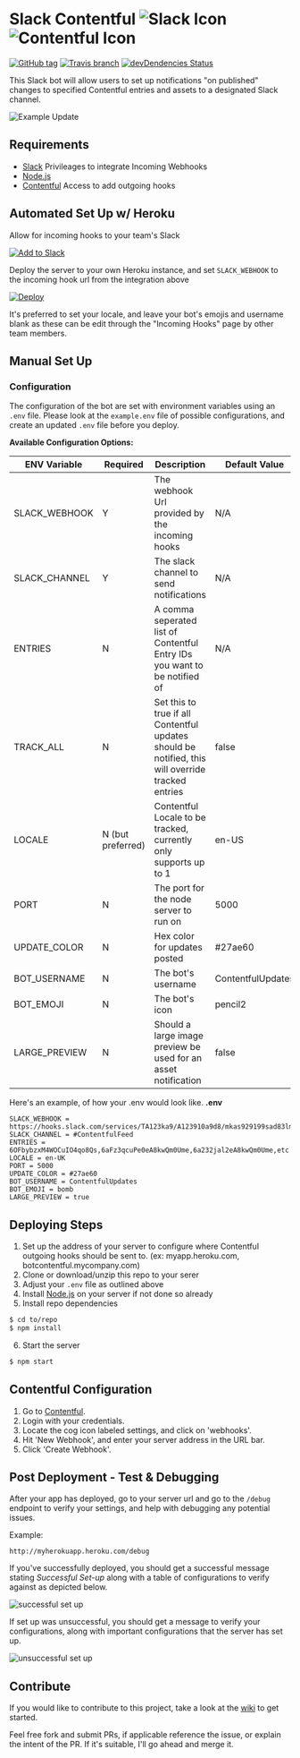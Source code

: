 # Slack Contentful  ![Slack Icon](http://dist.alternativeto.net/icons/slack_59044.png?width=50&height=50&mode=crop&anchor=middlecenter)   ![Contentful Icon](https://lh5.googleusercontent.com/SiTAEkDd09U_7ngpQgCzQq4LXL-1876MnOr0AdCofQ0-l5TCWIUXRGviAQlAABj6h9bB6WLE=s50-h50-e365)

[![GitHub tag](https://img.shields.io/github/tag/brh55/slack-contentful.svg?style=flat-square&labe=version)]()
[![Travis branch](https://img.shields.io/travis/brh55/slack-contentful/master.svg?style=flat-square)](https://travis-ci.org/brh55/slack-contentful) [![devDendencies Status](https://david-dm.org/brh55/slack-contentful/dev-status.svg?style=flat-square)](https://david-dm.org/brh55/slack-contentful#info=Dependencies)

This Slack bot will allow users to set up notifications "on published" changes to specified Contentful entries and assets to a designated Slack channel.

![Example Update](https://cloud.githubusercontent.com/assets/6020066/13190874/ef823788-d72d-11e5-997a-4a88383ccdfd.png)

## Requirements

  * [Slack](http://slack.com/) Privileages to integrate Incoming Webhooks
  * [Node.js](http://nodejs.org/)
  * [Contentful](http://contentful.com) Access to add outgoing hooks

## Automated Set Up w/ Heroku
Allow for incoming hooks to your team's Slack

[![Add to Slack](https://platform.slack-edge.com/img/add_to_slack.png)](https://slack.com/oauth/authorize?scope=incoming-webhook&client_id=7804118849.22604448065)

Deploy the server to your own Heroku instance, and set `SLACK_WEBHOOK` to the incoming hook url from the integration above

[![Deploy](https://www.herokucdn.com/deploy/button.png)](https://heroku.com/deploy)

It's preferred to set your locale, and leave your bot's emojis and username blank as these can be edit through the "Incoming Hooks" page by other team members.

## Manual Set Up

### Configuration
The configuration of the bot are set with environment variables using an `.env` file. Please look at the `example.env` file of possible configurations, and create an updated `.env` file before you deploy.

**Available Configuration Options:**
 
 ENV Variable | Required | Description | Default Value 
------------ | ------------- | ------------- | -------------
SLACK_WEBHOOK | Y |The webhook Url provided by the incoming hooks | N/A 
SLACK_CHANNEL | Y |The slack channel to send notifications | N/A 
ENTRIES | N | A comma seperated list of Contentful Entry IDs you want to be notified of | N/A 
TRACK_ALL | N | Set this to true if all Contentful updates should be notified, this will override tracked entries | false
LOCALE | N (but preferred) | Contentful Locale to be tracked, currently only supports up to 1 | en-US 
PORT  | N | The port for the node server to run on | 5000 
UPDATE_COLOR | N  | Hex color for updates posted | #27ae60 
BOT_USERNAME | N | The bot's username | ContentfulUpdates 
BOT_EMOJI | N | The bot's icon | pencil2 
LARGE_PREVIEW | N | Should a large image preview be used for an asset notification  | false

Here's an example, of how your .env would look like.
__.env__
```
SLACK_WEBHOOK = https://hooks.slack.com/services/TA123ka9/A123910a9d8/mkas929199sad83lmk7h
SLACK_CHANNEL = #ContentfulFeed
ENTRIES = 6OFbybzxM4WOCuIO4qo8Qs,6aFz3qcuPe0eA8kwQm0Ume,6a232jal2eA8kwQm0Ume,etc
LOCALE = en-UK
PORT = 5000
UPDATE_COLOR = #27ae60
BOT_USERNAME = ContentfulUpdates
BOT_EMOJI = bomb
LARGE_PREVIEW = true
```

## Deploying Steps

1. Set up the address of your server to configure where Contentful outgoing hooks should be sent to. (ex: myapp.heroku.com, botcontentful.mycompany.com)
2. Clone or download/unzip this repo to your serer
3. Adjust your `.env` file as outlined above
4. Install [Node.js](http://nodejs.org/) on your server if not done so already
5. Install repo dependencies
  
  ```bash
  $ cd to/repo
  $ npm install
  ```
6. Start the server

  ```bash
  $ npm start
  ```

## Contentful Configuration

1. Go to [Contentful](https://contentful.com).
2. Login with your credentials.
3. Locate the cog icon labeled settings, and click on 'webhooks'.
4. Hit 'New Webhook', and enter your server address in the URL bar.
5. Click 'Create Webhook'.

## Post Deployment - Test & Debugging
After your app has deployed, go to your server url and go to the `/debug` endpoint to verify your settings, and help with debugging any potential issues.

Example:
```
http://myherokuapp.heroku.com/debug
```

If you've successfully deployed, you should get a successful message stating *Successful Set-up* along with a table of configurations to verify against as depicted below.

![successful set up](https://cloud.githubusercontent.com/assets/6020066/15280537/590f2458-1aff-11e6-830f-e50bad8286c7.png)

If set up was unsuccessful, you should get a message to verify your configurations, along with important configurations that the server has set up.

![unsuccessful set up](https://cloud.githubusercontent.com/assets/6020066/15280538/5b14e4ea-1aff-11e6-8c8e-d4db740fb718.png)

## Contribute
If you would like to contribute to this project, take a look at the [wiki](https://github.com/brh55/slack-contentful/wiki) to get started.

Feel free fork and submit PRs, if applicable reference the issue, or explain the intent of the PR. If it's suitable, I'll go ahead and merge it.
